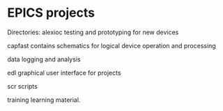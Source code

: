 # EPICS projects

Directories:
alexioc
    testing and prototyping for new devices
	
capfast
    contains schematics for logical device operation and processing
	
data
    logging and analysis
	
edl
    graphical user interface for projects
	
scr
	scripts
	
training
    learning material.

